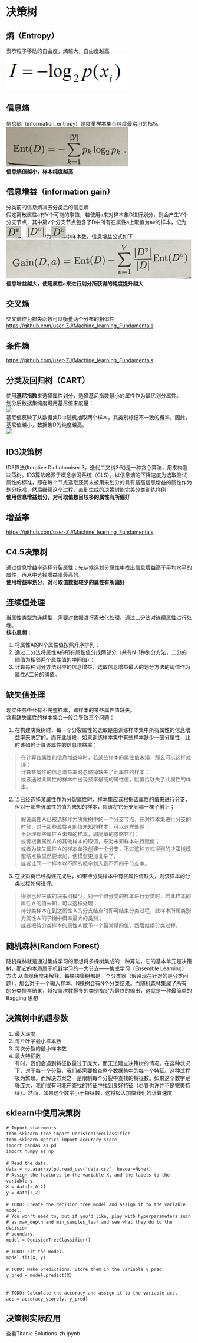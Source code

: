 # 决策树
## 熵（Entropy）
表示粒子移动的自由度，熵越大，自由度越高  
![信息](image/entropy.png)  

## 信息熵
信息熵（information_entropy）是度量样本集合纯度最常用的指标  
![信息熵](image/information_entropy.png)  
**信息熵值越小，样本纯度越高**  

## 信息增益（information gain）
分类前的信息熵减去分类后的信息熵  
假定离散属性a有V个可能的取值，若使用a来对样本集D进行划分，则会产生V个分支节点，其中第v个分支节点包含了D中所有在属性a上取值为av的样本，记为![DV](image/Dv.png)，![|DV|](image/Dv_abs.png)为![DV](image/Dv.png)中样本数，信息增益公式如下：  
![信息增益](image/information_gain.png)  
**信息增益越大，使用属性a来进行划分所获得的纯度提升越大**  

## 交叉熵
交叉熵作为损失函数可以衡量两个分布的相似性  
https://github.com/user-ZJ/Machine_learning_Fundamentals  

## 条件熵
https://github.com/user-ZJ/Machine_learning_Fundamentals  

## 分类及回归树（CART）
使用**基尼指数**来选择属性划分，选择基尼指数最小的属性作为最优划分属性。   
划分后数据集纯度可用基尼值来度量：  
![](https://i.imgur.com/xlmYzqD.png)     
基尼值反映了从数据集D中随机抽取两个样本，其类别标记不一致的概率，因此，基尼值越小，数据集D的纯度越高。    
![](https://i.imgur.com/Sprr26t.png)    


## ID3决策树
ID3算法(Iterative Dichotomiser 3，迭代二叉树3代)是一种贪心算法，用来构造决策树。ID3算法起源于概念学习系统（CLS），以信息熵的下降速度为选取测试属性的标准，即在每个节点选取还尚未被用来划分的具有最高信息增益的属性作为划分标准，然后继续这个过程，直到生成的决策树能完美分类训练样例  
**使用信息增益划分，对可取值数目较多的属性有所偏好**  

## 增益率
https://github.com/user-ZJ/Machine_learning_Fundamentals

## C4.5决策树
通过信息增益率选择分裂属性；先从候选划分属性中找出信息增益高于平均水平的属性，再从中选择增益率最高的。  
**使用增益率划分，对可取值数据较少的属性有所偏好**

## 连续值处理
当属性类型为连续型，需要对数据进行离散化处理。通过二分法对连续属性进行处理。  
**核心思想**：  
1. 将属性A的N个属性值按照升序排列；  
2. 通过二分法将属性A的所有属性值分成两部分（共有N-1种划分方法，二分的阈值为相邻两个属性值的中间值）；  
3. 计算每种划分方法对应的信息增益，选取信息增益最大的划分方法的阈值作为属性A二分的阈值。  


## 缺失值处理
现实任务中会有不完整样本，即样本的某些属性值缺失。  
含有缺失属性的样本集会一般会导致三个问题：  
1. 在构建决策树时，每一个分裂属性的选取是由训练样本集中所有属性的信息増益率来决定的。而在此阶段，如果训练样本集中有些样本缺少一部分属性，此时该如何计算该属性的信息増益率；  
> 在计算各属性的信息増益率时，若某些样本的属性值未知，那么可以这样处理：  
> 计算某属性的信息増益率时忽略掉缺失了此属性的样本；  
> 或者通过此属性的样本中出现频率最高的属性值，賦值给缺失了此属性的样本。  
2. 当已经选择某属性作为分裂属性时，样本集应该根据该属性的值来进行分支，但对于那些该属性的值为未知的样本，应该将它分支到哪一棵子树上；  
> 假设属性Ａ已被选择作为决策树中的一个分支节点，在对样本集进行分支的时候，对于那些属性Ａ的值未知的样本，可以这样处理：  
> 不处理那些属性Ａ未知的样本，即简单的忽略它们；  
> 或者根据属性Ａ的其他样本的取值，来对未知样本进行赋值；  
> 或者为缺失属性Ａ的样本单独创建一个分支，不过这种方式得到的决策树模型结点数显然要増加，使模型更加复杂了。   
> 或者让同一个样本以不同的概率划入到不同的子节点中。  
3. 在决策树已经构建完成后，如果待分类样本中有些属性值缺失，则该样本的分类过程如何进行。  
> 根据己经生成的决策树模型，对一个待分类的样本进行分类时，若此样本的属性Ａ的值未知，可以这样处理：  
> 待分类样本在到达属性Ａ的分支结点时即可结束分类过程，此样本所属类别为属性Ａ的子树中概率最大的类别；  
> 或者把待分类样本的属性Ａ赋予一个最常见的值，然后继续分类过程。  

## 随机森林(Random Forest)
随机森林就是通过集成学习的思想将多棵树集成的一种算法，它的基本单元是决策树，而它的本质属于机器学习的一大分支——集成学习（Ensemble Learning）方法
从直观角度来解释，每棵决策树都是一个分类器（假设现在针对的是分类问题），那么对于一个输入样本，N棵树会有N个分类结果。而随机森林集成了所有的分类投票结果，将投票次数最多的类别指定为最终的输出，这就是一种最简单的 Bagging 思想  

## 决策树中的超参数
1. 最大深度  
2. 每片叶子最小样本数  
3. 每次分裂的最小样本数  
4. 最大特征数  
有时，我们会遇到特征数量过于庞大，而无法建立决策树的情况。在这种状况下，对于每一个分裂，我们都需要检查整个数据集中的每一个特征。这种过程极为繁琐。而解决方案之一是限制每个分裂中查找的特征数。如果这个数字足够庞大，我们很有可能在查找的特征中找到良好特征（尽管也许并不是完美特征）。然而，如果这个数字小于特征数，这将极大加快我们的计算速度  

## sklearn中使用决策树
```
# Import statements 
from sklearn.tree import DecisionTreeClassifier
from sklearn.metrics import accuracy_score
import pandas as pd
import numpy as np

# Read the data.
data = np.asarray(pd.read_csv('data.csv', header=None))
# Assign the features to the variable X, and the labels to the variable y. 
X = data[:,0:2]
y = data[:,2]

# TODO: Create the decision tree model and assign it to the variable model.
# You won't need to, but if you'd like, play with hyperparameters such
# as max_depth and min_samples_leaf and see what they do to the decision
# boundary.
model = DecisionTreeClassifier()

# TODO: Fit the model.
model.fit(X, y)

# TODO: Make predictions. Store them in the variable y_pred.
y_pred = model.predict(X)


# TODO: Calculate the accuracy and assign it to the variable acc.
acc = accuracy_score(y, y_pred)
```

## 决策树实际应用
查看Titanic Solutions-zh.ipynb  
